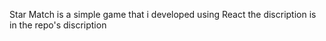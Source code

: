 Star Match is a simple game that i developed using React the discription is in the repo's discription